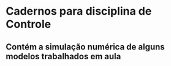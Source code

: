 # Cadernos para disciplina de Controle

## Contém a simulação numérica de alguns modelos trabalhados em aula
